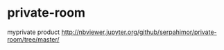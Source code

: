 # private-room
myprivate product
http://nbviewer.jupyter.org/github/serpahimor/private-room/tree/master/
